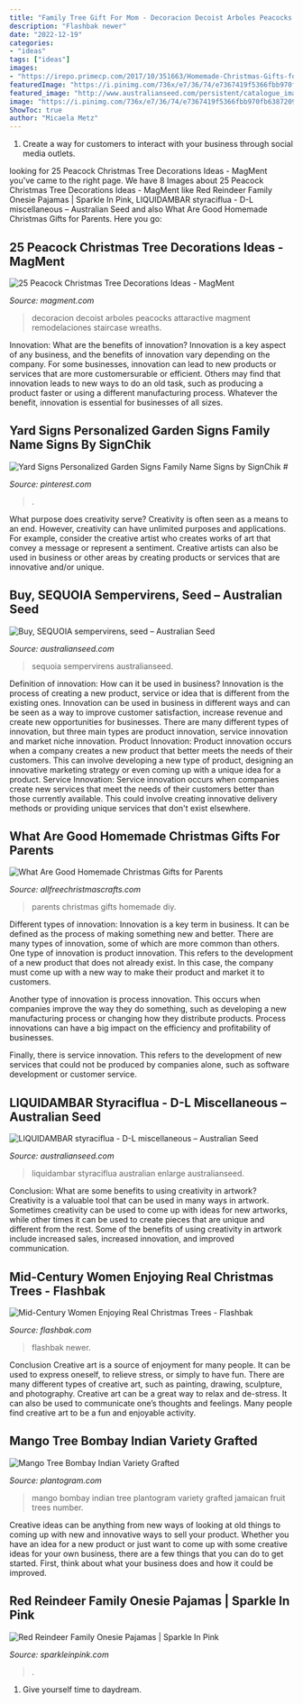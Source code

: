 ```yaml
---
title: "Family Tree Gift For Mom - Decoracion Decoist Arboles Peacocks Attaractive Magment Remodelaciones Staircase Wreaths"
description: "Flashbak newer"
date: "2022-12-19"
categories:
- "ideas"
tags: ["ideas"]
images:
- "https://irepo.primecp.com/2017/10/351663/Homemade-Christmas-Gifts-for-Parents_ExtraLarge800_ID-2483724.jpg?v=2483724"
featuredImage: "https://i.pinimg.com/736x/e7/36/74/e7367419f5366fbb970fb638720966d5.jpg"
featured_image: "http://www.australianseed.com/persistent/catalogue_images/products/sequoia-sempervirens-redwood.jpg"
image: "https://i.pinimg.com/736x/e7/36/74/e7367419f5366fbb970fb638720966d5.jpg"
ShowToc: true
author: "Micaela Metz"
---
```



1. Create a way for customers to interact with your business through social media outlets.

	

		
looking for 25 Peacock Christmas Tree Decorations Ideas - MagMent you've came to the right page. We have 8 Images about 25 Peacock Christmas Tree Decorations Ideas - MagMent like Red Reindeer Family Onesie Pajamas | Sparkle In Pink, LIQUIDAMBAR styraciflua - D-L miscellaneous – Australian Seed and also What Are Good Homemade Christmas Gifts for Parents. Here you go:
		
    
## 25 Peacock Christmas Tree Decorations Ideas - MagMent

<img loading=lazy src="http://magment.com/wp-content/uploads/2016/10/Awesome-Peacock-Christmas-Tree-Topper.jpg" onerror="this.onerror=null;this.src='https://tse1.mm.bing.net/th?id=OIP.zQZ21yp16Ap5RGcrDooXkAHaJ4&amp;pid=15.1';" alt="25 Peacock Christmas Tree Decorations Ideas - MagMent">

_Source: magment.com_

>decoracion decoist arboles peacocks attaractive magment remodelaciones staircase wreaths. 

	

Innovation: What are the benefits of innovation?
Innovation is a key aspect of any business, and the benefits of innovation vary depending on the company. For some businesses, innovation can lead to new products or services that are more customersurable or efficient. Others may find that innovation leads to new ways to do an old task, such as producing a product faster or using a different manufacturing process. Whatever the benefit, innovation is essential for businesses of all sizes.

    
## Yard Signs Personalized Garden Signs Family Name Signs By SignChik #

<img loading=lazy src="https://i.pinimg.com/736x/e7/36/74/e7367419f5366fbb970fb638720966d5.jpg" onerror="this.onerror=null;this.src='https://tse4.mm.bing.net/th?id=OIP.TBZV5KjvWrQu_rBwbm5ItgHaKw&amp;pid=15.1';" alt="Yard Signs Personalized Garden Signs Family Name Signs by SignChik #">

_Source: pinterest.com_

>. 

	

What purpose does creativity serve?
Creativity is often seen as a means to an end. However, creativity can have unlimited purposes and applications. For example, consider the creative artist who creates works of art that convey a message or represent a sentiment. Creative artists can also be used in business or other areas by creating products or services that are innovative and/or unique.

    
## Buy, SEQUOIA Sempervirens, Seed – Australian Seed

<img loading=lazy src="http://www.australianseed.com/persistent/catalogue_images/products/sequoia-sempervirens-redwood.jpg" onerror="this.onerror=null;this.src='https://tse4.mm.bing.net/th?id=OIP.oH90nU4lIUhg3YpKSyvWvAHaHa&amp;pid=15.1';" alt="Buy, SEQUOIA sempervirens, seed – Australian Seed">

_Source: australianseed.com_

>sequoia sempervirens australianseed. 

	

Definition of innovation: How can it be used in business?
Innovation is the process of creating a new product, service or idea that is different from the existing ones. Innovation can be used in business in different ways and can be seen as a way to improve customer satisfaction, increase revenue and create new opportunities for businesses. There are many different types of innovation, but three main types are product innovation, service innovation and market niche innovation. Product Innovation: Product innovation occurs when a company creates a new product that better meets the needs of their customers. This can involve developing a new type of product, designing an innovative marketing strategy or even coming up with a unique idea for a product. Service Innovation: Service innovation occurs when companies create new services that meet the needs of their customers better than those currently available. This could involve creating innovative delivery methods or providing unique services that don't exist elsewhere.

    
## What Are Good Homemade Christmas Gifts For Parents

<img loading=lazy src="https://irepo.primecp.com/2017/10/351663/Homemade-Christmas-Gifts-for-Parents_ExtraLarge800_ID-2483724.jpg?v=2483724" onerror="this.onerror=null;this.src='https://tse1.mm.bing.net/th?id=OIP.YHoYSIsKd-sIXS2dF2aDqAHaLG&amp;pid=15.1';" alt="What Are Good Homemade Christmas Gifts for Parents">

_Source: allfreechristmascrafts.com_

>parents christmas gifts homemade diy. 

	

Different types of innovation:
Innovation is a key term in business. It can be defined as the process of making something new and better. There are many types of innovation, some of which are more common than others. 
One type of innovation is product innovation. This refers to the development of a new product that does not already exist. In this case, the company must come up with a new way to make their product and market it to customers. 

Another type of innovation is process innovation. This occurs when companies improve the way they do something, such as developing a new manufacturing process or changing how they distribute products. Process innovations can have a big impact on the efficiency and profitability of businesses. 

Finally, there is service innovation. This refers to the development of new services that could not be produced by companies alone, such as software development or customer service.

    
## LIQUIDAMBAR Styraciflua - D-L Miscellaneous – Australian Seed

<img loading=lazy src="http://australianseed.com/persistent/catalogue_images/products/liquidambar-styraciflua-12.jpg" onerror="this.onerror=null;this.src='https://tse3.mm.bing.net/th?id=OIP.gcImzSU22nWZqRz0ouAv2gHaHa&amp;pid=15.1';" alt="LIQUIDAMBAR styraciflua - D-L miscellaneous – Australian Seed">

_Source: australianseed.com_

>liquidambar styraciflua australian enlarge australianseed. 

	

Conclusion: What are some benefits to using creativity in artwork?
Creativity is a valuable tool that can be used in many ways in artwork. Sometimes creativity can be used to come up with ideas for new artworks, while other times it can be used to create pieces that are unique and different from the rest. Some of the benefits of using creativity in artwork include increased sales, increased innovation, and improved communication.

    
## Mid-Century Women Enjoying Real Christmas Trees - Flashbak

<img loading=lazy src="https://flashbak.com/wp-content/uploads/2016/12/Christmas-tree-mom-21.jpg" onerror="this.onerror=null;this.src='https://tse2.mm.bing.net/th?id=OIP.ZhDrkTEpTPfPMZZZBUBHFQHaKy&amp;pid=15.1';" alt="Mid-Century Women Enjoying Real Christmas Trees - Flashbak">

_Source: flashbak.com_

>flashbak newer. 

	

Conclusion
Creative art is a source of enjoyment for many people. It can be used to express oneself, to relieve stress, or simply to have fun. There are many different types of creative art, such as painting, drawing, sculpture, and photography.
Creative art can be a great way to relax and de-stress. It can also be used to communicate one’s thoughts and feelings. Many people find creative art to be a fun and enjoyable activity.

    
## Mango Tree Bombay Indian Variety Grafted

<img loading=lazy src="http://plantogram.com/wa-data/public/shop/products/63/05/563/images/573/573.750x0.jpg" onerror="this.onerror=null;this.src='https://tse4.mm.bing.net/th?id=OIP.6jv-AIgbGKJV28CetEd6GgHaLG&amp;pid=15.1';" alt="Mango Tree Bombay Indian Variety Grafted">

_Source: plantogram.com_

>mango bombay indian tree plantogram variety grafted jamaican fruit trees number. 

	

Creative ideas can be anything from new ways of looking at old things to coming up with new and innovative ways to sell your product. Whether you have an idea for a new product or just want to come up with some creative ideas for your own business, there are a few things that you can do to get started. First, think about what your business does and how it could be improved.

    
## Red Reindeer Family Onesie Pajamas | Sparkle In Pink

<img loading=lazy src="http://cdn.shopify.com/s/files/1/0407/8285/products/red-reindeer-family-onesie-pajamas-pajamas-sparkle-in-pink-475436.jpg?v=1607024418" onerror="this.onerror=null;this.src='https://tse4.mm.bing.net/th?id=OIP.crFQoQT8lmEJLJLsYAkuRAHaLH&amp;pid=15.1';" alt="Red Reindeer Family Onesie Pajamas | Sparkle In Pink">

_Source: sparkleinpink.com_

>. 

	

1. Give yourself time to daydream.

